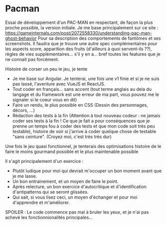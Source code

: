 # Pacman

Essai de développement d'un PAC-MAN en respectant, de façon la plus proche possible, la version initiale.
Je me base principalement sur ce site : https://gameinternals.com/post/2072558330/understanding-pac-man-ghost-behavior
Pour sa description des comportements de fantômes et ses screenshots.
Il faudra que je trouve une autre spec complémentaires pour les aspects score, apparition des fruits (d'ailleurs à quoi servent-ils ??), règles de vies supplémentaires... s'il y en a... bref toutes les features que je ne connait pas forcément.

Histoire de corser un peu le jeu, je tente 
- Je me base sur Angular. Je tenterai, une fois une v1 finie et si je ne suis pas lassé, l'aventure avec VueJS et ReactJS.
- Tout coder en français... sans accent (tout terme anglais au dela du langage et du framework est une erreur de ma part, vous pouvez me le signaler si le coeur vous en dit)
- Faire un rendu, le plus possible en CSS (Dessin des personnages, décors, ...)
- Rédaction des tests à la fin (Attention à tout nouveau codeur : ne jamais coder ses tests à la fin ! Ce que je fait a pour conséquences que je prenne un temps fou à coder des tests et que mon code soit très peu testable), histoire de voir si j'arrive à coder quelque chose de testable "sans ceinture". (Croyez moi, c'est très très dur)

Une fois le jeu quasi fonctionnel, je tenterais des optimisations histoire de le faire le moins gourmand possible et le plus maintenable possible

Il s'agit principalement d'un exercice :
- Plutôt ludique pour moi qui devrait m'occuper un bon moment avant que je me lasse.
- Un bon entrainement, et un moyen de faire le point.
- Après relecture, un bon exercice d'autocritique et d'identification d'antipatterns qui se seront glissées.
- Qui sait, si vous lisez ceci, un moyen d'échanger et pour moi d'apprendre et m'améliorer.

SPOILER : Le code commence pas mal à bruler les yeux, et je n'ai pas achevé les fonctionnionalités principales...
